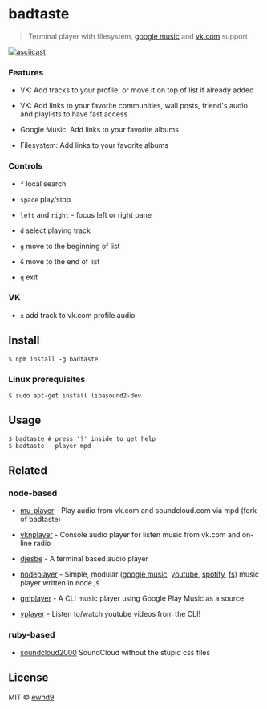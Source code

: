 # badtaste

> Terminal player with filesystem, [google music](https://play.google.com/music/) and [vk.com](http://vk.com/) support

[![asciicast](https://asciinema.org/a/1proyy66zkdnjtbu3rslixdsz.png??theme=solarized-dark)](https://asciinema.org/a/1proyy66zkdnjtbu3rslixdsz)

### Features

- VK: Add tracks to your profile, or move it on top of list if already added

- VK: Add links to your favorite communities, wall posts, friend's audio and playlists to have fast access

- Google Music: Add links to your favorite albums

- Filesystem: Add links to your favorite albums

### Controls

- `f` local search
- `space` play/stop
- `left` and `right` - focus left or right pane

- `d` select playing track
- `g` move to the beginning of list
- `G` move to the end of list
- `q` exit

### VK

- `x` add track to vk.com profile audio

## Install

```
$ npm install -g badtaste
```

### Linux prerequisites

```
$ sudo apt-get install libasound2-dev
```

## Usage

```
$ badtaste # press '?' inside to get help
$ badtaste --player mpd
```

## Related

### node-based

- [mu-player](https://www.npmjs.com/package/mu-player) - Play audio from vk.com and soundcloud.com via mpd (fork of badtaste)

- [vknplayer](https://www.npmjs.com/package/vknplayer) - Console audio player for listen music from vk.com and on-line radio

- [djesbe](https://www.npmjs.com/package/djesbe) - A terminal based audio player

- [nodeplayer](https://www.npmjs.com/package/nodeplayer) - Simple, modular ([google music](https://www.npmjs.com/package/nodeplayer-backend-gmusic), [youtube](https://www.npmjs.com/package/nodeplayer-backend-youtube), [spotify](https://www.npmjs.com/package/nodeplayer-backend-spotify), [fs](https://www.npmjs.com/package/nodeplayer-backend-file)) music player written in node.js

- [gmplayer](https://www.npmjs.com/package/gmplayer) - A CLI music player using Google Play Music as a source

- [yplayer](https://www.npmjs.com/package/yplayer) - Listen to/watch youtube videos from the CLI!

### ruby-based

- [soundcloud2000](https://github.com/grobie/soundcloud2000) SoundCloud without the stupid css files

## License

MIT © [ewnd9](http://ewnd9.com)
